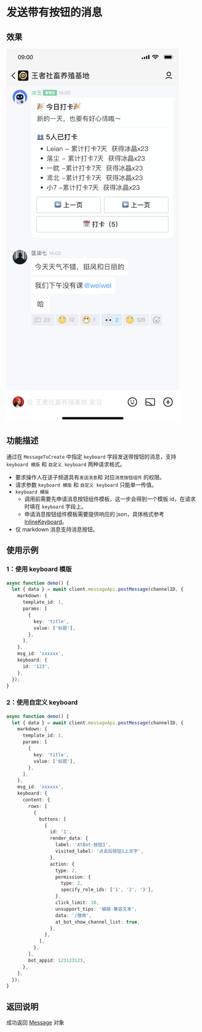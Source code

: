 # 发送带有按钮的消息

## 效果

![keyboard](../../../.vuepress/public/images/node-sdk/keyboard.png)

## 功能描述

通过在 `MessageToCreate` 中指定 `keyboard` 字段发送带按钮的消息，支持 `keyboard 模版` 和 `自定义 keyboard` 两种请求格式。

- 要求操作人在该子频道具有`发送消息`和 对应`消息按钮组件` 的权限。
- 请求参数 `keyboard 模版` 和 `自定义 keyboard` 只能单一传值。
- `keyboard 模版`
  - 调用前需要先申请消息按钮组件模板，这一步会得到一个模板 id，在请求时填在 `keyboard` 字段上。
  - 申请消息按钮组件模板需要提供响应的 json，具体格式参考 [InlineKeyboard](../model/inline_keyboard.md#InlineKeyboard)。
- 仅 markdown 消息支持消息按钮。

## 使用示例

### 1：使用 keyboard 模版

```ts
async function demo() {
  let { data } = await client.messageApi.postMessage(channelID, {
    markdown: {
      template_id: 1,
      params: [
        {
          key: 'title',
          value: ['标题'],
        },
      ],
    },
    msg_id: 'xxxxxx',
    keyboard: {
      id: '123',
    },
  });
}
```

### 2：使用自定义 keyboard

```ts
async function demo() {
  let { data } = await client.messageApi.postMessage(channelID, {
    markdown: {
      template_id: 1,
      params: [
        {
          key: 'title',
          value: ['标题'],
        },
      ],
    },
    msg_id: 'xxxxxx',
    keyboard: {
      content: {
        rows: [
          {
            buttons: [
              {
                id: '1',
                render_data: {
                  label: 'AtBot-按钮1',
                  visited_label: '点击后按钮1上文字',
                },
                action: {
                  type: 2,
                  permission: {
                    type: 2,
                    specify_role_ids: ['1', '2', '3'],
                  },
                  click_limit: 10,
                  unsupport_tips: '编辑-兼容文本',
                  data: '/搜索',
                  at_bot_show_channel_list: true,
                },
              },
            ],
          },
        ],
        bot_appid: 123123123,
      },
    },
  });
}
```


## 返回说明

成功返回 [Message](../model/message.md#message) 对象
